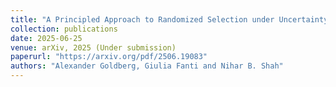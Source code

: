 ```yaml
---
title: "A Principled Approach to Randomized Selection under Uncertainty: Applications to Peer Review and Grant Funding"
collection: publications
date: 2025-06-25
venue: arXiv, 2025 (Under submission)
paperurl: "https://arxiv.org/pdf/2506.19083"
authors: "Alexander Goldberg, Giulia Fanti and Nihar B. Shah"
---
```

